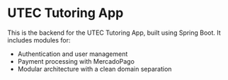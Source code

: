 # UTEC Tutoring App

This is the backend for the UTEC Tutoring App, built using Spring Boot. It includes modules for:
- Authentication and user management
- Payment processing with MercadoPago
- Modular architecture with a clean domain separation
